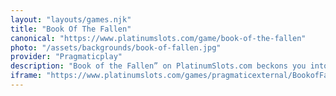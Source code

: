 ```yaml
---
layout: "layouts/games.njk"
title: "Book Of The Fallen"
canonical: "https://www.platinumslots.com/game/book-of-the-fallen"
photo: "/assets/backgrounds/book-of-fallen.jpg"
provider: "Pragmaticplay"
description: "Book of the Fallen” on PlatinumSlots.com beckons you into a shadowy, spectral temple where age-old spirits protect unimaginable wealth. This slot game with 5 reels and 10 paylines on platinumslots.com includes the Fallen Tome as both Wild and Scatter—get three or more to activate 12 free spins. In the Free Spins round, one symbol is selected at random to stretch across the reels whenever it shows up, unlocking the vault for huge wins. “Book of the Fallen” offers a hair-raising plunge into concealed treasures and forgotten tombs, with its uncanny, atmospheric visuals; chilling soundtrack; and time-honored Gamble feature, which lets you double your winnings by predicting a card’s suit."
iframe: "https://www.platinumslots.com/games/pragmaticexternal/BookofFallen/134702"
---
```

